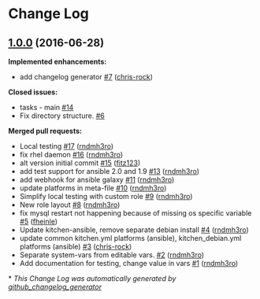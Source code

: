 # Change Log

## [1.0.0](https://github.com/dev-sec/ansible-mysql-hardening/tree/1.0.0) (2016-06-28)
**Implemented enhancements:**

- add changelog generator [\#7](https://github.com/dev-sec/ansible-mysql-hardening/pull/7) ([chris-rock](https://github.com/chris-rock))

**Closed issues:**

- tasks - main [\#14](https://github.com/dev-sec/ansible-mysql-hardening/issues/14)
- Fix directory structure. [\#6](https://github.com/dev-sec/ansible-mysql-hardening/issues/6)

**Merged pull requests:**

- Local testing [\#17](https://github.com/dev-sec/ansible-mysql-hardening/pull/17) ([rndmh3ro](https://github.com/rndmh3ro))
- fix rhel daemon [\#16](https://github.com/dev-sec/ansible-mysql-hardening/pull/16) ([rndmh3ro](https://github.com/rndmh3ro))
- alt version initial commit [\#15](https://github.com/dev-sec/ansible-mysql-hardening/pull/15) ([fitz123](https://github.com/fitz123))
- add test support for ansible 2.0 and 1.9 [\#13](https://github.com/dev-sec/ansible-mysql-hardening/pull/13) ([rndmh3ro](https://github.com/rndmh3ro))
- add webhook for ansible galaxy [\#11](https://github.com/dev-sec/ansible-mysql-hardening/pull/11) ([rndmh3ro](https://github.com/rndmh3ro))
- update platforms in meta-file [\#10](https://github.com/dev-sec/ansible-mysql-hardening/pull/10) ([rndmh3ro](https://github.com/rndmh3ro))
- Simplify local testing with custom role [\#9](https://github.com/dev-sec/ansible-mysql-hardening/pull/9) ([rndmh3ro](https://github.com/rndmh3ro))
- New role layout [\#8](https://github.com/dev-sec/ansible-mysql-hardening/pull/8) ([rndmh3ro](https://github.com/rndmh3ro))
- fix mysql restart not happening because of missing os specific variable [\#5](https://github.com/dev-sec/ansible-mysql-hardening/pull/5) ([fheinle](https://github.com/fheinle))
- Update kitchen-ansible, remove separate debian install [\#4](https://github.com/dev-sec/ansible-mysql-hardening/pull/4) ([rndmh3ro](https://github.com/rndmh3ro))
- update common kitchen.yml platforms \(ansible\), kitchen\_debian.yml platforms \(ansible\) [\#3](https://github.com/dev-sec/ansible-mysql-hardening/pull/3) ([chris-rock](https://github.com/chris-rock))
- Separate system-vars from editable vars. [\#2](https://github.com/dev-sec/ansible-mysql-hardening/pull/2) ([rndmh3ro](https://github.com/rndmh3ro))
- Add documentation for testing, change value in vars [\#1](https://github.com/dev-sec/ansible-mysql-hardening/pull/1) ([rndmh3ro](https://github.com/rndmh3ro))



\* *This Change Log was automatically generated by [github_changelog_generator](https://github.com/skywinder/Github-Changelog-Generator)*